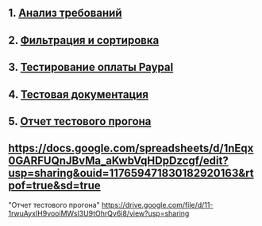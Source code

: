 

## 1. [Анализ требований](https://docs.google.com/spreadsheets/d/1wGx-cINWzmXFFgs8lxkUGRWs-QW8HCoTLCTuyigGFsA/edit?usp=sharing)

## 2. [Фильтрация и сортировка](https://docs.google.com/spreadsheets/d/1zDfvEP7GLWuouUm01nlmoPL6eXgAYTXmB9ciDf0TZHw/edit?usp=sharing)

## 3. [Тестирование оплаты Paypal](https://docs.google.com/spreadsheets/d/1CokSOtQfmwz_E83KYIsCBZO05-3nN7xeoA6nfFml1Ls/edit?usp=sharing)

## 4. [Тестовая документация](https://docs.google.com/spreadsheets/d/1nEqx0GARFUQnJBvMa_aKwbVqHDpDzcgf/edit?usp=sharing&ouid=117659471830182920163&rtpof=true&sd=true)

## 5. [Отчет тестового прогона](https://drive.google.com/file/d/11-1rwuAyxIH9vooiMWsI3U9tOhrQv6i8/view?usp=sharing)
## https://docs.google.com/spreadsheets/d/1nEqx0GARFUQnJBvMa_aKwbVqHDpDzcgf/edit?usp=sharing&ouid=117659471830182920163&rtpof=true&sd=true
"Отчет тестового прогона"
https://drive.google.com/file/d/11-1rwuAyxIH9vooiMWsI3U9tOhrQv6i8/view?usp=sharing
